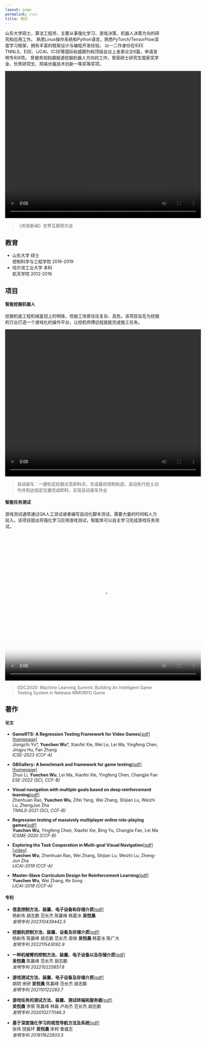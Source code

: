 ```yaml
--- 
layout: page
permalink: /cv/
title: 简历
---
```


山东大学硕士，算法工程师，主要从事强化学习、游戏决策、机器人决策方向的研究和应用工作。
熟悉Linux操作系统和Python语言，熟悉PyTorch/TensorFlow深度学习框架，拥有丰富的框架设计与编程开发经验。
以一二作身份在IEEE TNNLS、ESE、IJCAI、ICSE等国际权威期刊和顶级会议上发表论文6篇，申请发明专利8项。
曾被央视拍摄报道挖掘机器人方向的工作，曾获硕士研究生国家奖学金、优秀研究生、网易伏羲技术创新一等奖等奖项。

<video src="/assets/videos/世界互联网大会.mp4" width="640px" height="480px" controls="controls"></video>
> 《央视新闻》世界互联网大会

## 教育
- 山东大学 硕士  
控制科学与工程学院 2016-2019
- 哈尔滨工业大学 本科  
航天学院 2012-2016

## 项目
#### 智能挖掘机器人
挖掘机是工程机械皇冠上的明珠，但施工场景往往复杂、高危。该项目旨在为挖掘机行业打造一个游戏化的操作平台，让挖机师傅远程就能完成施工任务。

<video src="/assets/videos/自动装车.mp4" width="640px" height="480px" controls="controls"></video>
> 自动装车：一键标定挖掘点及卸料点，生成最优控制轨迹，自动执行挖土动作并到达指定位置完成卸料，实现自动装车作业

#### 智能任务测试
游戏测试通常通过QA人工测试或者编写自动化脚本测试，需要大量的时间和人力投入。该项目提出将强化学习应用游戏测试，智能体可以自主学习完成游戏任务测试。

<video src="https://youtu.be/ohuNWkFjd7E" width="640px" height="480px" poster="/assets/images/GDC2020.jpg" controls="controls"></video>
> GDC2020: Machine Learning Summit: Building An Intelligent Game Testing System in Netease MMORPG Game

## 著作
#### 论文
- **GameRTS: A Regression Testing Framework for Video Games**[[pdf]](/assets/papers/GameRTS_A_Regression_Testing_Framework_for_Video_Games.pdf)[[homepage]](https://sites.google.com/view/gamerts)  
Jiongchi Yu\*, **Yuechen Wu**\*, Xiaofei Xie, Wei Le, Lei Ma, Yingfeng Chen, Jingyu Hu, Fan Zhang  
*ICSE-2023 (CCF-A)*  

- **GBGallery: A benchmark and framework for game testing**[[pdf]](/assets/papers/GBGallery_A_benchmark_and_framework_for_game_testing.pdf)[[homepage]](https://sites.google.com/view/gbgallery)  
Zhuo Li, **Yuechen Wu**, Lei Ma, Xiaofei Xie, Yingfeng Chen, Changjie Fan  
*ESE-2022 (SCI, CCF-B)*  

- **Visual navigation with multiple goals based on deep reinforcement learning**[[pdf]](/assets/papers/Visual_Navigation_With_Multiple_Goals_Based_on_Deep_Reinforcement_Learning.pdf)  
Zhenhuan Rao, **Yuechen Wu**, Zifei Yang, Wei Zhang, Shijian Lu, Weizhi Lu, ZhengJun Zha    
*TNNLS-2021 (SCI, CCF-B)*  

- **Regression testing of massively multiplayer online role-playing games**[[pdf]](/assets/papers/Regression_testing_of_massively_multiplayer_online_role-playing_games.pdf)  
**Yuechen Wu**, Yingfeng Chen, Xiaofei Xie, Bing Yu, Changjie Fan, Lei Ma    
*ICSME-2020 (CCF-B)*  

- **Exploring the Task Cooperation in Multi-goal Visual Navigation**[[pdf]](/assets/papers/Exploring_the_Task_Cooperation_in_Multi-goal_Visual_Navigation.pdf)[[video]](https://www.youtube.com/watch?v=uTDLsh_5cGk&t=3s)  
**Yuechen Wu**, Zhenhuan Rao, Wei Zhang, Shijian Lu, Weizhi Lu, Zheng-Jun Zha  
*IJCAI-2019 (CCF-A)*  

- **Master-Slave Curriculum Design for Reinforcement Learning**[[pdf]](/assets/papers/Master-Slave_Curriculum_Design_for_Reinforcement_Learning.pdf)  
**Yuechen Wu**, Wei Zhang, Ke Song    
*IJCAI-2018 (CCF-A)*  

#### 专利
- **信息控制方法、装置、电子设备和存储介质**[[pdf]](/assets/patents/CN202310439442.5-信息控制方法、装置、电子设备和存储介质.pdf)  
杨新伟 胡志鹏 范长杰 陈赢峰 韩夏冰 **吴悦晨**  
*发明专利 202310439442.5*  

- **挖掘机控制方法、装置、设备及存储介质**[[pdf]](/assets/patents/CN202211543092.9-挖掘机控制方法、装置、设备及存储介质.pdf)  
杨新伟 陈赢峰 胡志鹏 范长杰 周锋 **吴悦晨** 韩夏冰 陈广大  
*发明专利 202211543092.9*  

- **一种机械臂的控制方法、装置、电子设备以及存储介质**[[pdf]](/assets/patents/CN202210225857.8-一种机械臂的控制方法、装置、电子设备以及存储介质.pdf)  
**吴悦晨** 陈赢峰 范长杰 胡志鹏  
*发明专利 202210225857.8*  

- **游戏测试方法、装置、电子设备及存储介质**[[pdf]](/assets/patents/CN202110122283.7-游戏测试方法、装置、电子设备及存储介质.pdf)  
胡玥 宋研 **吴悦晨** 陈赢峰 范长杰 胡志鹏  
*发明专利 202110122283.7*  

- **游戏任务的测试方法、装置、测试终端和服务器**[[pdf]](/assets/patents/CN202010277046.3-游戏任务的测试方法、装置、测试终端和服务器.pdf)  
**吴悦晨** 李筱 陈赢峰 林磊 卢尚杰 范长杰 胡志鹏  
*发明专利 202010277046.3*  

- **基于深度强化学习的视觉导航方法及系统**[[pdf]](/assets/patents/CN201811622803.5-基于深度强化学习的视觉导航方法及系统.pdf)  
张伟 饶振环 **吴悦晨** 宋柯 鲁威志  
*发明专利 201811622803.5*  
